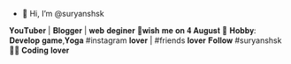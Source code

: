 - 👋 Hi, I’m @suryanshsk

𝐘𝐨𝐮𝐓𝐮𝐛𝐞𝐫 | 𝐁𝐥𝐨𝐠𝐠𝐞𝐫 | 𝐰𝐞𝐛 𝐝𝐞𝐠𝐢𝐧𝐞𝐫
🎂𝐰𝐢𝐬𝐡 𝐦𝐞 𝐨𝐧 𝟒 𝐀𝐮𝐠𝐮𝐬𝐭 🎂
𝐇𝐨𝐛𝐛𝐲: 𝐃𝐞𝐯𝐞𝐥𝐨𝐩 𝐠𝐚𝐦𝐞,𝐘𝐨𝐠𝐚
#instagram 𝐥𝐨𝐯𝐞𝐫 | #friends 𝐥𝐨𝐯𝐞𝐫
𝐅𝐨𝐥𝐥𝐨𝐰 #suryanshsk 🙏🏻
𝐂𝐨𝐝𝐢𝐧𝐠 𝐥𝐨𝐯𝐞𝐫

<!---
suryanshsk/suryanshsk is a ✨ special ✨ repository because its `README.md` (this file) appears on your GitHub profile.
You can click the Preview link to take a look at your changes.
--->
